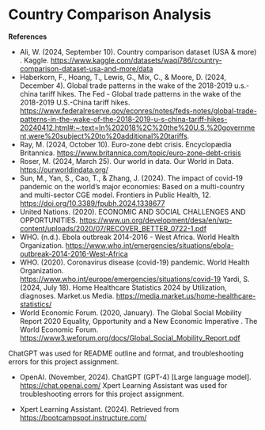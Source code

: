 # Country Comparison Analysis

**References**
* Ali, W. (2024, September 10). Country comparison dataset (USA & more) . Kaggle. https://www.kaggle.com/datasets/waqi786/country-comparison-dataset-usa-and-more/data 
* Haberkorn, F., Hoang, T., Lewis, G., Mix, C., & Moore, D. (2024, December 4). Global trade patterns in the wake of the 2018-2019 u.s.-china tariff hikes. The Fed - Global trade patterns in the wake of the 2018-2019 U.S.-China tariff hikes. https://www.federalreserve.gov/econres/notes/feds-notes/global-trade-patterns-in-the-wake-of-the-2018-2019-u-s-china-tariff-hikes-20240412.html#:~:text=In%202018%2C%20the%20U.S.%20government,were%20subject%20to%20additional%20tariffs. 
* Ray, M. (2024, October 10). Euro-zone debt crisis. Encyclopædia Britannica. https://www.britannica.com/topic/euro-zone-debt-crisis 
* Roser, M. (2024, March 25). Our world in data. Our World in Data. https://ourworldindata.org/
* Sun, M., Yan, S., Cao, T., & Zhang, J. (2024). The impact of covid-19 pandemic on the world’s major economies: Based on a multi-country and multi-sector CGE model. Frontiers in Public Health, 12. https://doi.org/10.3389/fpubh.2024.1338677 
* United Nations. (2020). ECONOMIC AND SOCIAL CHALLENGES AND OPPORTUNITIES. https://www.un.org/development/desa/en/wp-content/uploads/2020/07/RECOVER_BETTER_0722-1.pdf 
* WHO. (n.d.). Ebola outbreak 2014-2016 - West Africa. World Health Organization. https://www.who.int/emergencies/situations/ebola-outbreak-2014-2016-West-Africa
* WHO. (2020). Coronavirus disease (covid-19) pandemic. World Health Organization. https://www.who.int/europe/emergencies/situations/covid-19 Yardi, S. (2024, July 18). Home Healthcare Statistics 2024 by Utilization, diagnoses. Market.us Media. https://media.market.us/home-healthcare-statistics/
* World Economic Forum. (2020, January). The Global Social Mobility Report 2020 Equality, Opportunity and a New Economic Imperative . The World Economic Forum. https://www3.weforum.org/docs/Global_Social_Mobility_Report.pdf 

ChatGPT was used for README outline and format, and troubleshooting errors for this project assignment.

* OpenAI. (November, 2024). ChatGPT (GPT-4) [Large language model]. https://chat.openai.com/
Xpert Learning Assistant was used for troubleshooting errors for this project assignment.

* Xpert Learning Assistant. (2024). Retrieved from https://bootcampspot.instructure.com/
